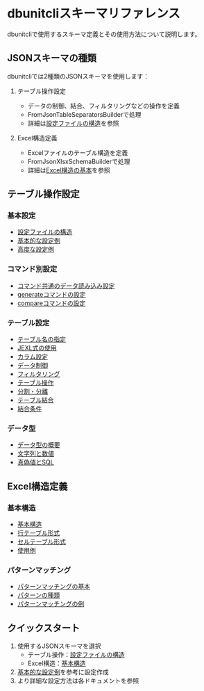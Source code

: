 # dbunitcliスキーマリファレンス

dbunitcliで使用するスキーマ定義とその使用方法について説明します。

## JSONスキーマの種類

dbunitcliでは2種類のJSONスキーマを使用します：

1. テーブル操作設定
   - データの制御、結合、フィルタリングなどの操作を定義
   - FromJsonTableSeparatorsBuilderで処理
   - 詳細は[設定ファイルの構造](settings/01-structure.md)を参照

2. Excel構造定義
   - Excelファイルのテーブル構造を定義
   - FromJsonXlsxSchemaBuilderで処理
   - 詳細は[Excel構造の基本](excel/02-structure.md)を参照

## テーブル操作設定

### 基本設定
- [設定ファイルの構造](settings/01-structure.md)
- [基本的な設定例](settings/02-examples.md)
- [高度な設定例](settings/03-advanced-examples.md)

### コマンド別設定
- [コマンド共通のデータ読み込み設定](settings/command/01-load.md)
- [generateコマンドの設定](settings/command/02-generate.md)
- [compareコマンドの設定](settings/command/03-compare.md)

### テーブル設定
- [テーブル名の指定](settings/tables/01-table-names.md)
- [JEXL式の使用](settings/tables/02-jexl-expressions.md)
- [カラム設定](settings/tables/03-column-settings.md)
- [データ制御](settings/tables/04-data-control.md)
- [フィルタリング](settings/tables/05-filtering.md)
- [テーブル操作](settings/tables/06-operations.md)
- [分割・分離](settings/tables/07-split-separate.md)
- [テーブル結合](settings/tables/08-table-join.md)
- [結合条件](settings/tables/09-join-conditions.md)

### データ型
- [データ型の概要](settings/tables/types/01-data-types.md)
- [文字列と数値](settings/tables/types/02-string-number.md)
- [真偽値とSQL](settings/tables/types/03-boolean-sql.md)

## Excel構造定義

### 基本構造
- [基本構造](excel/02-structure.md)
- [行テーブル形式](excel/03-rows.md)
- [セルテーブル形式](excel/04-cells.md)
- [使用例](excel/05-examples.md)

### パターンマッチング
- [パターンマッチングの基本](excel/06-pattern-matching.md)
- [パターンの種類](excel/07-pattern-types.md)
- [パターンマッチングの例](excel/08-pattern-examples.md)

## クイックスタート

1. 使用するJSONスキーマを選択
   - テーブル操作：[設定ファイルの構造](settings/01-structure.md)
   - Excel構造：[基本構造](excel/02-structure.md)
2. [基本的な設定例](settings/02-examples.md)を参考に設定作成
3. より詳細な設定方法は各ドキュメントを参照